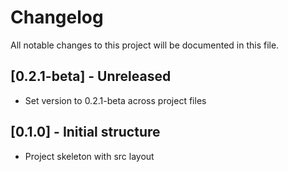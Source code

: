 # Changelog

All notable changes to this project will be documented in this file.

## [0.2.1-beta] - Unreleased
- Set version to 0.2.1-beta across project files

## [0.1.0] - Initial structure
- Project skeleton with src layout
